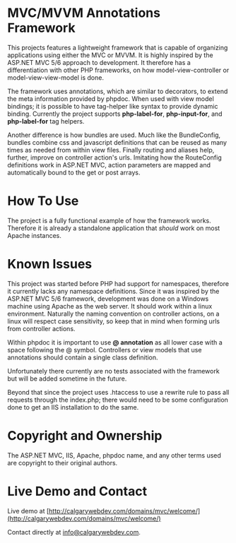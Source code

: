 MVC/MVVM Annotations Framework
====================

This projects features a lightweight framework that is capable of organizing applications using either the MVC or MVVM. It is highly inspired by the ASP.NET MVC 5/6 approach to development. It therefore has a differentiation with other PHP frameworks, on how model-view-controller or model-view-view-model is done. 

The framework uses annotations, which are similar to decorators, to extend the meta information provided by phpdoc. When used with view model bindings; it is possible to have tag-helper like syntax to provide dynamic binding. Currently the project supports **php-label-for**, **php-input-for**, and **php-label-for** tag helpers.

Another difference is how bundles are used. Much like the BundleConfig, bundles combine css and javascript definitions that can be reused as many times as needed from within view files. Finally routing and aliases help, further, improve on controller action's urls. Imitating how the RouteConfig definitions work in ASP.NET MVC, action parameters are mapped and automatically bound to the get or post arrays.

How To Use
====================

The project is a fully functional example of how the framework works. Therefore it is already a standalone application that *should* work on most Apache instances.

Known Issues
====================

This project was started before PHP had support for namespaces, therefore it currently lacks any namespace definitions. Since it was inspired by the ASP.NET MVC 5/6 framework, development was done on a Windows machine using Apache as the web server. It should work within a linux environment. Naturally the naming convention on controller actions, on a linux will respect case sensitivity, so keep that in mind when forming urls from controller actions.

Within phpdoc it is important to use **@ annotation** as all lower case with a space following the @ symbol. Controllers or view models that use annotations should contain a single class definition.

Unfortunately there currently are no tests associated with the framework but will be added sometime in the future.
 
Beyond that since the project uses .htaccess to use a rewrite rule to pass all requests through the index.php; there would need to be some configuration done to get an IIS installation to do the same.  

Copyright and Ownership
====================
The ASP.NET MVC, IIS, Apache, phpdoc name, and any other terms used are copyright to their original authors.

Live Demo and Contact
====================

Live demo at [http://calgarywebdev.com/domains/mvc/welcome/](http://calgarywebdev.com/domains/mvc/welcome/)

Contact directly at [info@calgarywebdev.com](info@calgarywebdev.com).